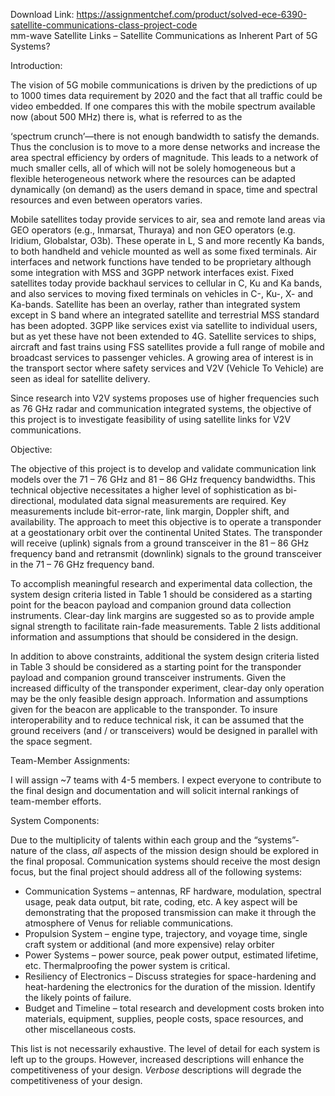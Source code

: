 Download Link: https://assignmentchef.com/product/solved-ece-6390-satellite-communications-class-project-code
<br>
mm-wave Satellite Links – Satellite Communications as Inherent Part of 5G Systems?

Introduction:

The vision of 5G mobile communications is driven by the predictions of up to 1000 times data requirement by 2020 and the fact that all traffic could be video embedded. If one compares this with the mobile spectrum available now (about 500 MHz) there is, what is referred to as the

‘spectrum crunch’—there is not enough bandwidth to satisfy the demands. Thus the conclusion is to move to a more dense networks and increase the area spectral efficiency by orders of magnitude. This leads to a network of much smaller cells, all of which will not be solely homogeneous but a flexible heterogeneous network where the resources can be adapted dynamically  (on demand) as the users demand in space, time and spectral resources and even between operators varies.




Mobile satellites today provide services to air, sea and remote land areas via GEO operators (e.g., Inmarsat, Thuraya) and non GEO operators (e.g. Iridium, Globalstar, O3b). These operate in L, S and more recently Ka bands, to both handheld and vehicle mounted as well as some fixed terminals. Air interfaces and network functions have tended to be proprietary although some integration with MSS and 3GPP network interfaces exist. Fixed satellites today provide backhaul services to cellular in C, Ku and Ka bands, and also services to moving fixed terminals on vehicles in C-, Ku-, X- and Ka-bands. Satellite has been an overlay, rather than integrated system except in S band where an integrated satellite and terrestrial MSS standard has been adopted.  3GPP like services exist via satellite to individual users, but as yet these have not been extended to 4G. Satellite services to ships, aircraft and fast trains using FSS satellites provide a full range of mobile and broadcast services to passenger vehicles.  A growing area of interest is in the transport sector where safety services and V2V (Vehicle To Vehicle) are seen as ideal for satellite delivery.




Since research into V2V systems proposes use of higher frequencies such as 76 GHz radar and communication integrated systems, the objective of this project is to investigate feasibility of using satellite links for V2V communications.




Objective:

The objective of this project is to develop and validate communication link models over the 71 – 76 GHz and 81 – 86 GHz frequency bandwidths. This technical objective necessitates a higher level of sophistication as bi-directional, modulated data signal measurements are required. Key measurements include bit-error-rate, link margin, Doppler shift, and availability. The approach to meet this objective is to operate a transponder at a geostationary orbit over the continental United States. The transponder will receive (uplink) signals from a ground transceiver in the 81 – 86 GHz frequency band and retransmit (downlink) signals to the ground transceiver in the 71 – 76 GHz frequency band.




To accomplish meaningful research and experimental data collection, the system design criteria listed in Table 1 should be considered as a starting point for the beacon payload and companion ground data collection instruments. Clear-day link margins are suggested so as to provide ample signal strength to facilitate rain-fade measurements. Table 2 lists additional information and assumptions that should be considered in the design.
















In addition to above constraints, additional the system design criteria listed in Table 3 should be considered as a starting point for the transponder payload and companion ground transceiver instruments. Given the increased difficulty of the transponder experiment, clear-day only operation may be the only feasible design approach. Information and assumptions given for the beacon are applicable to the transponder. To insure interoperability and to reduce technical risk, it can be assumed that the ground receivers (and / or transceivers) would be designed in parallel with the space segment.
















Team-Member Assignments:

I will assign ~7 teams with 4-5 members. I expect everyone to contribute to the final design and documentation and will solicit internal rankings of team-member efforts.




System Components:

Due to the multiplicity of talents within each group and the “systems”-nature of the class, <em>all</em> aspects of the mission design should be explored in the final proposal.  Communication systems should receive the most design focus, but the final project should address all of the following systems:

<ul>

 <li>Communication Systems – antennas, RF hardware, modulation, spectral usage, peak data output, bit rate, coding, etc. A key aspect will be demonstrating that the proposed transmission can make it through the atmosphere of Venus for reliable communications.</li>

 <li>Propulsion System – engine type, trajectory, and voyage time, single craft system or additional (and more expensive) relay orbiter</li>

 <li>Power Systems – power source, peak power output, estimated lifetime, etc. Thermalproofing the power system is critical.</li>

 <li>Resiliency of Electronics – Discuss strategies for space-hardening and heat-hardening the electronics for the duration of the mission. Identify the likely points of failure.</li>

 <li>Budget and Timeline – total research and development costs broken into materials, equipment, supplies, people costs, space resources, and other miscellaneous costs.</li>

</ul>

This list is not necessarily exhaustive.  The level of detail for each system is left up to the groups.  However, increased descriptions will enhance the competitiveness of your design. <em> Verbose</em> descriptions will degrade the competitiveness of your design.


